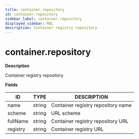 ```yaml
---
title: container.repository
id: container.repository
sidebar_label: container.repository
displayed_sidebar: MQL
description: Container registry repository
---
```


# container.repository

**Description**

Container registry repository

**Fields**

| ID       | TYPE   | DESCRIPTION                        |
| -------- | ------ | ---------------------------------- |
| name     | string | Container registry repository name |
| scheme   | string | URL scheme                         |
| fullName | string | Container registry repository URL  |
| registry | string | Container registry URL             |
